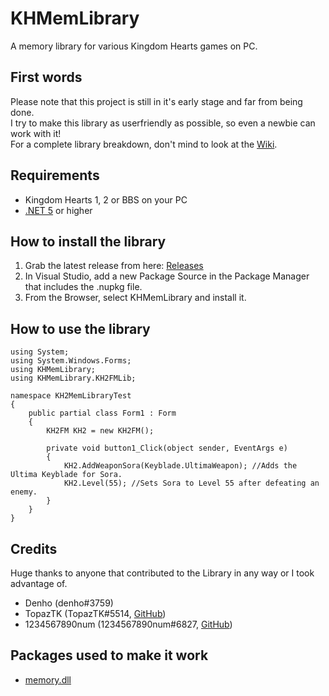 
# KHMemLibrary
 A memory library for various Kingdom Hearts games on PC.

## First words
Please note that this project is still in it's early stage and far from being done.</br>
I try to make this library as userfriendly as possible, so even a newbie can work with it!</br>
For a complete library breakdown, don't mind to look at the [Wiki](https://github.com/Dekirai/KHMemLibrary/wiki).

## Requirements

 - Kingdom Hearts 1, 2 or BBS on your PC
 - [.NET 5](https://dotnet.microsoft.com/download/dotnet) or higher

## How to install the library

 1. Grab the latest release from here: [Releases](https://github.com/Dekirai/KHMemLibrary/releases)
 2. In Visual Studio, add a new Package Source in the Package Manager that includes the .nupkg file.
 3. From the Browser, select KHMemLibrary and install it.
 
## How to use the library

    using System;
    using System.Windows.Forms;
    using KHMemLibrary;
    using KHMemLibrary.KH2FMLib;
    
    namespace KH2MemLibraryTest
    {
        public partial class Form1 : Form
        {
            KH2FM KH2 = new KH2FM();
    
            private void button1_Click(object sender, EventArgs e)
            {
                KH2.AddWeaponSora(Keyblade.UltimaWeapon); //Adds the Ultima Keyblade for Sora.
                KH2.Level(55); //Sets Sora to Level 55 after defeating an enemy.
            }
        }
    }

## Credits
Huge thanks to anyone that contributed to the Library in any way or I took advantage of.</br>

 - Denho (denho#3759)
 - TopazTK (TopazTK#5514, [GitHub](https://github.com/Topaz-Reality))
 - 1234567890num (1234567890num#6827, [GitHub](https://github.com/1234567890num))

## Packages used to make it work

 - [memory.dll](https://github.com/erfg12/memory.dll)